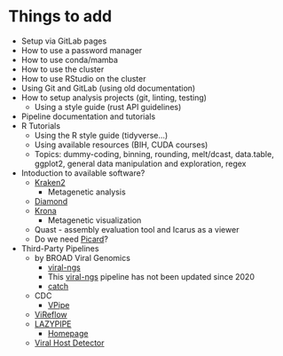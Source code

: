 # Things to add

* Setup via GitLab pages
* How to use a password manager
* How to use conda/mamba
* How to use the cluster
* How to use RStudio on the cluster
* Using Git and GitLab (using old documentation)
* How to setup analysis projects (git, linting, testing)
    * Using a style guide (rust API guidelines)
* Pipeline documentation and tutorials
* R Tutorials
    * Using the R style guide (tidyverse...)
    * Using available resources (BIH, CUDA courses)
    * Topics: dummy-coding, binning, rounding, melt/dcast, data.table, ggplot2,
      general data manipulation and exploration, regex
* Intoduction to available software?
    * [Kraken2](https://github.com/DerrickWood/kraken2/blob/master/docs/MANUAL.markdown)
        * Metagenetic analysis
    * [Diamond](https://www.nature.com/articles/s41592-021-01101-x)
    * [Krona](https://bmcbioinformatics.biomedcentral.com/articles/10.1186/1471-2105-12-385)
        * Metagenetic visualization
    * Quast - assembly evaluation tool and Icarus as a viewer
    * Do we need [Picard](https://broadinstitute.github.io/picard/)?
* Third-Party Pipelines
    * by BROAD Viral Genomics
        * [viral-ngs](https://viral-ngs.readthedocs.io/en/latest/)
        * This [viral-ngs](https://github.com/broadinstitute/viral-ngs) pipeline has not been updated since 2020
        * [catch](https://github.com/broadinstitute/catch)
    * CDC
        * [VPipe](https://journals.asm.org/doi/10.1128/spectrum.02564-21) 
    * [ViReflow](https://www.nature.com/articles/s41598-022-09035-w)
    * [LAZYPIPE](https://www.nature.com/articles/s41598-022-09035-w)
        * [Homepage](https://www.helsinki.fi/en/projects/lazypipe)
    * [Viral Host Detector](https://bioinformatics.cvr.ac.uk/software/viral-host-predictor/)
